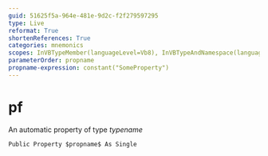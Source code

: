 ```yaml
---
guid: 51625f5a-964e-481e-9d2c-f2f279597295
type: Live
reformat: True
shortenReferences: True
categories: mnemonics
scopes: InVBTypeMember(languageLevel=Vb8), InVBTypeAndNamespace(languageLevel=Vb8)
parameterOrder: propname
propname-expression: constant("SomeProperty")
---
```


# pf

An automatic property of type $typename$

```
Public Property $propname$ As Single
```
